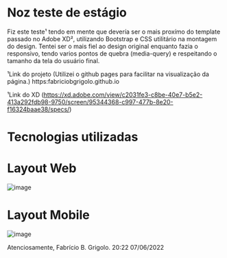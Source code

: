 # Noz teste de estágio
Fiz este teste¹ tendo em mente que devería ser o mais proxímo do template passado no Adobe XD², utilizando Bootstrap e CSS utilitário na montagem do design.
Tentei ser o mais fiel ao design original enquanto fazia o responsivo, tendo varios pontos de quebra (media-query) e respeitando o tamanho da tela do usuário final.

¹Link do projeto
(Utilizei o github pages para facilitar na visualização da página.)
https:fabriciobgrigolo.github.io

¹Link do XD
(https://xd.adobe.com/view/c2031fe3-c8be-40e7-b5e2-413a292fdb98-9750/screen/95344368-c997-477b-8e20-f16324baae38/specs/)

# Tecnologias utilizadas


# Layout Web
![image](https://user-images.githubusercontent.com/72279467/172498052-afdc7110-43e8-43be-aba8-7e0923d0a598.png)

# Layout Mobile
![image](https://user-images.githubusercontent.com/72279467/172498162-458dddd3-673b-4d42-90e3-cf1ec492b0a5.png)


Atenciosamente, Fabrício B. Grigolo.
20:22 07/06/2022
